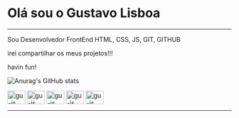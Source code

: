# Olá sou o Gustavo Lisboa
<hr>
Sou Desenvolvedor FrontEnd 
HTML, CSS, JS, GIT, GITHUB 

irei compartilhar os meus projetos!!!

havin fun!



![Anurag's GitHub stats](https://github-readme-stats.vercel.app/api?username=gustavolisboa10&theme=merko&show_icons=true)

 <link rel="stylesheet" href="https://cdn.jsdelivr.net/gh/devicons/devicon@v2.15.1/devicon.min.css"> 
 
 <div>
   <img align="center" alt="gu-js" height="30" width="40"  src="https://cdn.jsdelivr.net/gh/devicons/devicon/icons/html5/html5-original.svg" /> 
   <img align="center" alt="gu-js" height="30" width="40" src="https://cdn.jsdelivr.net/gh/devicons/devicon/icons/css3/css3-original.svg" />
   <img align="center" alt="gu-js" height="30" width="40" src="https://cdn.jsdelivr.net/gh/devicons/devicon/icons/javascript/javascript-original.svg" />
  <img align="center" alt="gu-js" height="30" width="40"
src="https://cdn.jsdelivr.net/gh/devicons/devicon/icons/git/git-plain-wordmark.svg"/>
  <img align="center" alt="gu-js" height="30" width="40"
 src="https://cdn.jsdelivr.net/gh/devicons/devicon/icons/github/github-original-wordmark.svg" />
          

  
           
          
 </div>

<hr>


